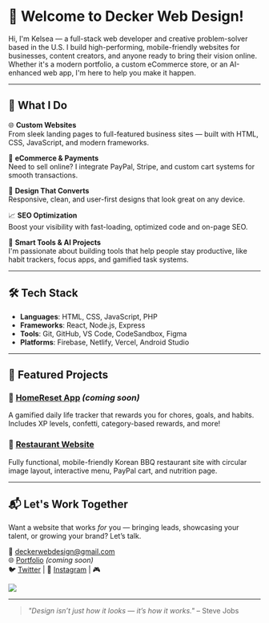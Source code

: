 # 👋 Welcome to Decker Web Design!

Hi, I'm Kelsea — a full-stack web developer and creative problem-solver based in the U.S. I build high-performing, mobile-friendly websites for businesses, content creators, and anyone ready to bring their vision online. Whether it's a modern portfolio, a custom eCommerce store, or an AI-enhanced web app, I'm here to help you make it happen.

---

## 🚀 What I Do

🌐 **Custom Websites**  
From sleek landing pages to full-featured business sites — built with HTML, CSS, JavaScript, and modern frameworks.

🛒 **eCommerce & Payments**  
Need to sell online? I integrate PayPal, Stripe, and custom cart systems for smooth transactions.

🎨 **Design That Converts**  
Responsive, clean, and user-first designs that look great on any device.

📈 **SEO Optimization**  
Boost your visibility with fast-loading, optimized code and on-page SEO.

🧠 **Smart Tools & AI Projects**  
I'm passionate about building tools that help people stay productive, like habit trackers, focus apps, and gamified task systems.

---

## 🛠️ Tech Stack

- **Languages**: HTML, CSS, JavaScript, PHP
- **Frameworks**: React, Node.js, Express
- **Tools**: Git, GitHub, VS Code, CodeSandbox, Figma
- **Platforms**: Firebase, Netlify, Vercel, Android Studio

---

## 📂 Featured Projects

### 🔧 [HomeReset App](https://github.com/deckerwebdesign) *(coming soon)*
A gamified daily life tracker that rewards you for chores, goals, and habits. Includes XP levels, confetti, category-based rewards, and more!

### 🍔 [Restaurant Website](https://github.com/deckerwebdesign)
Fully functional, mobile-friendly Korean BBQ restaurant site with circular image layout, interactive menu, PayPal cart, and nutrition page.


---

## 📬 Let's Work Together

Want a website that works *for* you — bringing leads, showcasing your talent, or growing your brand? Let’s talk.

📧 deckerwebdesign@gmail.com  
🌐 [Portfolio](https://deckerwebdesign.com) *(coming soon)*  
🐦 [Twitter](https://twitter.com/deckerwebdesign) | 📸 [Instagram](https://instagram.com/jadey_milady) | 🎮 

![](https://komarev.com/ghpvc/?username=deckerwebdesign&color=blue)





---

> *"Design isn’t just how it looks — it’s how it works."* – Steve Jobs
